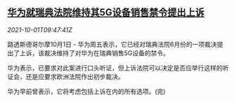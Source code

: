 <!--1633082462000-->
[华为就瑞典法院维持其5G设备销售禁令提出上诉](https://cn.reuters.com/article/huawei-eu-sweden-court-1001-idCNKBS2GR3DX)
------

<div><i>2021-10-01T09:47:41Z</i></div><p>路透斯德哥尔摩10月1日 - 华为周五表示，它已经对瑞典法院6月份的一项裁决提出了上诉，该裁决维持了对华为在瑞典销售5G设备的禁令。</p><p>华为表示，已要求对此案进行口头听证，但上诉法院可以决定是否应举行这样的听证会，还是应要求欧洲法院作出初步裁决。</p><p>华为早前曾表示，它将考虑包括上诉在内的所有选项。(完)</p>
